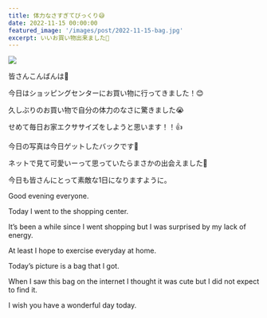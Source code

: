 ```yaml
---
title: 体力なさすぎてびっくり😅
date: 2022-11-15 00:00:00
featured_image: '/images/post/2022-11-15-bag.jpg'
excerpt: いいお買い物出来ました💛
---
```


![](https://yutarochan.github.io/yurumina/images/post/2022-11-15-bag.jpg)

皆さんこんばんは🌙

今日はショッピングセンターにお買い物に行ってきました！😊

久しぶりのお買い物で自分の体力のなさに驚きました😭

せめて毎日お家エクササイズをしようと思います！！👍

今日の写真は今日ゲットしたバックです🐻

ネットで見て可愛いーって思っていたらまさかの出会えました💖

今日も皆さんにとって素敵な1日になりますように。


Good evening everyone.

Today I went to the shopping center.

It’s been a while since I went shopping but I was surprised by my lack of energy.

At least I hope to exercise everyday at home.

Today’s picture is a bag that I got.

When I saw this bag on the internet I thought it was cute but I did not expect to find it.

I wish you have a wonderful day today.
